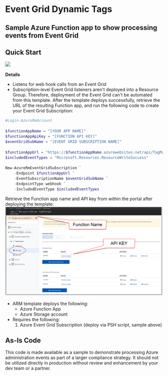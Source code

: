 # Event Grid Dynamic Tags
## Sample Azure Function app to show processing events from Event Grid
## Quick Start

<a target="_blank" href="https://portal.azure.com/#create/Microsoft.Template/uri/https%3A%2F%2Fraw.githubusercontent.com%2Fbretthackermsft%2Fevent-grid-dynamic-tags%2Fmaster%2Fazuredeploy.json"><img src="http://azuredeploy.net/deploybutton.png"/></a>

__Details__
* Listens for web hook calls from an Event Grid
* Subscription-level Event Grid listeners aren't deployed into a Resource Group. Therefore, deployment of the Event Grid can't be automated from this template. After the template deploys successfully, retrieve the URL of the resulting Function app, and run the following code to create your Event Grid Subscription:
```powershell
#Login-AzureRmAccount

$functionAppName = "[YOUR APP NAME]"
$functionAppApiKey = "[FUNCTION API KEY]"
$eventGridSubName = "[EVENT GRID SUBSCRIPTION NAME]"

$functionAppUrl = "https://$functionAppName.azurewebsites.net/api/TagManager?code=$functionAppApiKey"
$includedEventTypes = "Microsoft.Resources.ResourceWriteSuccess"

New-AzureRmEventGridSubscription `
    -Endpoint $functionAppUrl `
    -EventSubscriptionName $eventGridSubName `
    -EndpointType webhook `
    -IncludedEventType $includedEventTypes

```

Retrieve the Function app name and API key from within the portal after deploying the template:  ![alt text][App1]

* ARM template deploys the following:
  * Azure Function App
  * Azure Storage account
* Requires the following:
  1. Azure Event Grid Subscription (deploy via PSH script, sample above)

## As-Is Code

This code is made available as a sample to demonstrate processing Azure administration events as part of a larger compliance strategy. It should not be utilized directly in production without review and enhancement by your dev team or a partner.

[App1]: ./Images/FunctionSettings.jpg "Function Settings"